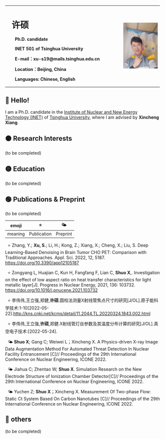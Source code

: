 
<table border="0">
  <tr>
    <td width="75%">
      <h1>&ensp;许硕</h1>
      <p><b> &ensp;&ensp;&ensp; Ph.D. candidate</b></p>
      <p><b> &ensp;&ensp;&ensp; INET 501 of Tsinghua University</b></p>
      <p><b> &ensp;&ensp;&ensp; E-mail：xu-s19@mails.tsinghua.edu.cn</b></p>
      <p><b> &ensp;&ensp;&ensp; Location：Beijing, China</b></p>
      <p><b> &ensp;&ensp;&ensp; Languages: Chinese, English</b></p>
    </td>
    <td width="25%">
      <img src="/figures/m.jpg" width="100%">   
    </td>
  </tr>
</table>  


## &#x1F534; Hello!

I am a Ph.D. candidate in the [Institute of Nuclear and New Energy Technology (INET)](https://www.inet.tsinghua.edu.cn/index.htm) of [Tsinghua University](https://www.tsinghua.edu.cn/), where I am advised by **Xincheng Xiang**. 

## &#x1F7E0; Research Interests

(to be completed)

## &#x1F7E1; Education

(to be completed)

## &#x1F7E2; Publications & Preprint

(to be completed)  
<!--注释(&nbsp; &#x2B50; : Publications &nbsp; &#x1F324; : Preprint &nbsp;)-->

emoji   |   &#x2B50;  | &#x1F324;
   --   |       --    |      --
meaning | Publication| Preprint 

&nbsp; &#x2B50; Zhang, Y.; **Xu, S.**; Li, H.; Kong, Z.; Xiang, X.; Cheng, X.; Liu, S. Deep Learning-Based Denoising in Brain Tumor CHO PET: Comparison with Traditional Approaches. Appl. Sci. 2022, 12, 5187. https://doi.org/10.3390/app12105187

&nbsp; &#x2B50; Zongyang L, Huajian C, Kun H, Fangfang F, Lian C, **Shuo X**,. Investigation on the effect of low aspect ratio on heat transfer characteristics for light metallic layer[J]. Progress in Nuclear Energy, 2021, 136: 103732. https://doi.org/10.1016/j.pnucene.2021.103732

&nbsp; &#x2B50; 李伟伟,王立强,郑健,**许硕**.圆柱法测量X射线管焦点尺寸的研究[J/OL].原子能科学技术:1-10[2022-05-22].http://kns.cnki.net/kcms/detail/11.2044.TL.20220324.1843.002.html

&nbsp; &#x2B50; 李伟伟,王立强,**许硕**,郑健.X射线管灯丝参数及其温度分布计算的研究[J/OL].真空电子技术:[2022-05-24].

&nbsp; &#x1F324;  **Shuo X**; Gang C; Weiwei L；Xincheng X. A Physics-driven X-ray Image Data Augmentation Method For Automated Threat Detection In Nuclear Facility Entrancement [C]// Proceedings of the 29th International Conference on Nuclear Engineering, ICONE 2022.

&nbsp; &#x1F324; Jiahua C; Zhentao W; **Shuo X**.  Simulation Research on the New Electrode Structure of Ionization Chamber Detector[C]// Proceedings of the 29th International Conference on Nuclear Engineering, ICONE 2022.

&nbsp; &#x1F324; Yuchen Z; **Shuo X**；Xincheng X. Measurement Of Two-phase Flow: Static Ct System Based On Carbon Nanotubes [C]// Proceedings of the 29th International Conference on Nuclear Engineering, ICONE 2022.

## &#x1F535; others

(to be completed)
